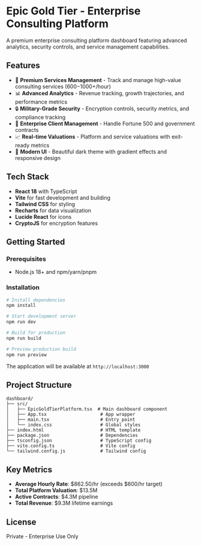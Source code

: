 # Epic Gold Tier - Enterprise Consulting Platform

A premium enterprise consulting platform dashboard featuring advanced analytics, security controls, and service management capabilities.

## Features

- 💼 **Premium Services Management** - Track and manage high-value consulting services ($600-$1000+/hour)
- 📊 **Advanced Analytics** - Revenue tracking, growth trajectories, and performance metrics
- 🔒 **Military-Grade Security** - Encryption controls, security metrics, and compliance tracking
- 🏢 **Enterprise Client Management** - Handle Fortune 500 and government contracts
- 📈 **Real-time Valuations** - Platform and service valuations with exit-ready metrics
- 🎨 **Modern UI** - Beautiful dark theme with gradient effects and responsive design

## Tech Stack

- **React 18** with TypeScript
- **Vite** for fast development and building
- **Tailwind CSS** for styling
- **Recharts** for data visualization
- **Lucide React** for icons
- **CryptoJS** for encryption features

## Getting Started

### Prerequisites

- Node.js 18+ and npm/yarn/pnpm

### Installation

```bash
# Install dependencies
npm install

# Start development server
npm run dev

# Build for production
npm run build

# Preview production build
npm run preview
```

The application will be available at `http://localhost:3000`

## Project Structure

```
dashboard/
├── src/
│   ├── EpicGoldTierPlatform.tsx  # Main dashboard component
│   ├── App.tsx                    # App wrapper
│   ├── main.tsx                   # Entry point
│   └── index.css                  # Global styles
├── index.html                     # HTML template
├── package.json                   # Dependencies
├── tsconfig.json                  # TypeScript config
├── vite.config.ts                 # Vite config
└── tailwind.config.js             # Tailwind config
```

## Key Metrics

- **Average Hourly Rate**: $862.50/hr (exceeds $600/hr target)
- **Total Platform Valuation**: $13.5M
- **Active Contracts**: $4.3M pipeline
- **Total Revenue**: $9.3M lifetime earnings

## License

Private - Enterprise Use Only
